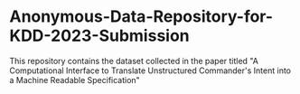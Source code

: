 # Anonymous-Data-Repository-for-KDD-2023-Submission
This repository contains the dataset collected in the paper titled "A Computational Interface to Translate Unstructured Commander's Intent into a Machine Readable Specification"
